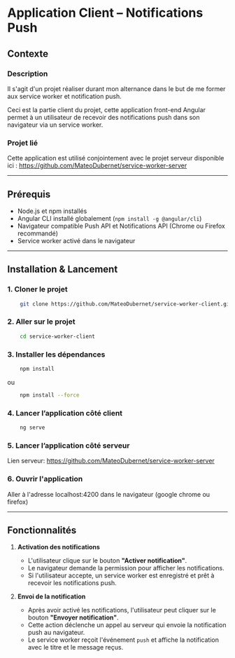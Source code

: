 # Application Client – Notifications Push

## Contexte

### Description
Il s'agit d'un projet réaliser durant mon alternance dans le but de me former aux service worker et notification push.

Ceci est la partie client du projet, cette application front-end Angular permet à un utilisateur de recevoir des notifications push dans son navigateur via un service worker.

### Projet lié
Cette application est utilisé conjointement avec le projet serveur disponible ici :
https://github.com/MateoDubernet/service-worker-server

---

## Prérequis

- Node.js et npm installés
- Angular CLI installé globalement (`npm install -g @angular/cli`)
- Navigateur compatible Push API et Notifications API (Chrome ou Firefox recommandé)
- Service worker activé dans le navigateur

---

## Installation & Lancement
### 1. Cloner le projet
```bash
    git clone https://github.com/MateoDubernet/service-worker-client.git
```

### 2. Aller sur le projet
```bash
    cd service-worker-client
```

### 3. Installer les dépendances
```bash
    npm install
```
ou
```bash
    npm install --force
```

### 4. Lancer l’application côté client
```bash
    ng serve
```

### 5. Lancer l’application côté serveur
Lien serveur: https://github.com/MateoDubernet/service-worker-server

### 6. Ouvrir l'application
Aller à l'adresse localhost:4200 dans le navigateur (google chrome ou firefox)

---

## Fonctionnalités

1. **Activation des notifications**
   - L'utilisateur clique sur le bouton **"Activer notification"**.
   - Le navigateur demande la permission pour afficher les notifications.
   - Si l'utilisateur accepte, un service worker est enregistré et prêt à recevoir les notifications push.

2. **Envoi de la notification**
   - Après avoir activé les notifications, l'utilisateur peut cliquer sur le bouton **"Envoyer notification"**.
   - Cette action déclenche un appel au serveur qui envoie la notification push au navigateur.
   - Le service worker reçoit l'événement `push` et affiche la notification avec le titre et le message reçus.
